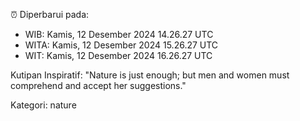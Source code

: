 ⏰ Diperbarui pada:
- WIB: Kamis, 12 Desember 2024 14.26.27 UTC
- WITA: Kamis, 12 Desember 2024 15.26.27 UTC
- WIT: Kamis, 12 Desember 2024 16.26.27 UTC

Kutipan Inspiratif:
"Nature is just enough; but men and women must comprehend and accept her suggestions."


Kategori: nature

